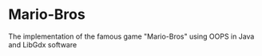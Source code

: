 # Mario-Bros
The implementation of the famous game "Mario-Bros" using OOPS in Java and LibGdx software
